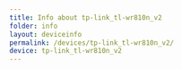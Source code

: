 ```yaml
---
title: Info about tp-link_tl-wr810n_v2
folder: info
layout: deviceinfo
permalink: /devices/tp-link_tl-wr810n_v2/
device: tp-link_tl-wr810n_v2
---
```

